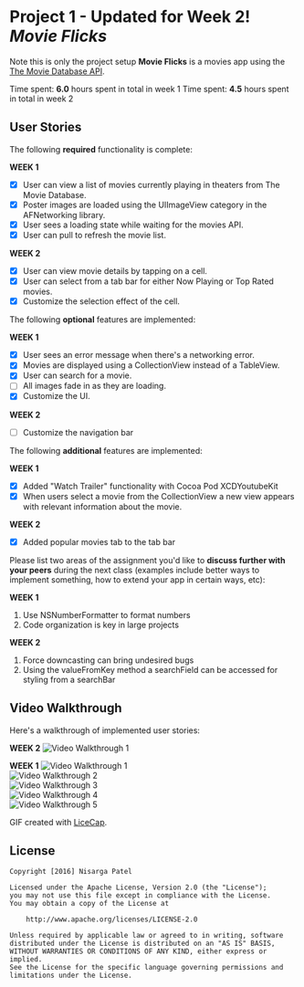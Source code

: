 # Project 1 - Updated for Week 2! *Movie Flicks*

Note this is only the project setup
**Movie Flicks** is a movies app using the [The Movie Database API](http://docs.themoviedb.apiary.io/#).

Time spent: **6.0** hours spent in total in week 1
Time spent: **4.5** hours spent in total in week 2

## User Stories

The following **required** functionality is complete:

**WEEK 1**
- [X] User can view a list of movies currently playing in theaters from The Movie Database.
- [X] Poster images are loaded using the UIImageView category in the AFNetworking library.
- [X] User sees a loading state while waiting for the movies API.
- [X] User can pull to refresh the movie list.

**WEEK 2**
- [X] User can view movie details by tapping on a cell.
- [X] User can select from a tab bar for either Now Playing or Top Rated movies.
- [X] Customize the selection effect of the cell.

The following **optional** features are implemented:

**WEEK 1**
- [X] User sees an error message when there's a networking error.
- [X] Movies are displayed using a CollectionView instead of a TableView.
- [X] User can search for a movie.
- [ ] All images fade in as they are loading.
- [X] Customize the UI.

**WEEK 2**
- [ ] Customize the navigation bar

The following **additional** features are implemented:

**WEEK 1**
- [X] Added "Watch Trailer" functionality with Cocoa Pod XCDYoutubeKit
- [X] When users select a movie from the CollectionView a new view appears with relevant information about the movie.

**WEEK 2**
- [X] Added popular movies tab to the tab bar

Please list two areas of the assignment you'd like to **discuss further with your peers** during the next class (examples include better ways to implement something, how to extend your app in certain ways, etc):

**WEEK 1**
1. Use NSNumberFormatter to format numbers
2. Code organization is key in large projects

**WEEK 2**
1. Force downcasting can bring undesired bugs
2. Using the valueFromKey method a searchField can be accessed for styling from a searchBar

## Video Walkthrough 

Here's a walkthrough of implemented user stories:

**WEEK 2**
<img src='http://i.imgur.com/cxds5vo.gif' title='Video Walkthrough 1' width='' alt='Video Walkthrough 1' /><br>

**WEEK 1**
<img src='http://i.imgur.com/Qh4JIxg.gif' title='Video Walkthrough 1' width='' alt='Video Walkthrough 1' /><br>
<img src='http://i.imgur.com/Y30Hrhy.gif' title='Video Walkthrough 2' width='' alt='Video Walkthrough 2' /><br>
<img src='http://i.imgur.com/6DsyohB.gif' title='Video Walkthrough 3' width='' alt='Video Walkthrough 3' /><br>
<img src='http://i.imgur.com/7NFPGAD.gif' title='Video Walkthrough 4' width='' alt='Video Walkthrough 4' /><br>
<img src='http://i.imgur.com/KHY12q2.gif' title='Video Walkthrough 5' width='' alt='Video Walkthrough 5' />

GIF created with [LiceCap](http://www.cockos.com/licecap/).


## License

    Copyright [2016] Nisarga Patel

    Licensed under the Apache License, Version 2.0 (the "License");
    you may not use this file except in compliance with the License.
    You may obtain a copy of the License at

        http://www.apache.org/licenses/LICENSE-2.0

    Unless required by applicable law or agreed to in writing, software
    distributed under the License is distributed on an "AS IS" BASIS,
    WITHOUT WARRANTIES OR CONDITIONS OF ANY KIND, either express or implied.
    See the License for the specific language governing permissions and
    limitations under the License.
